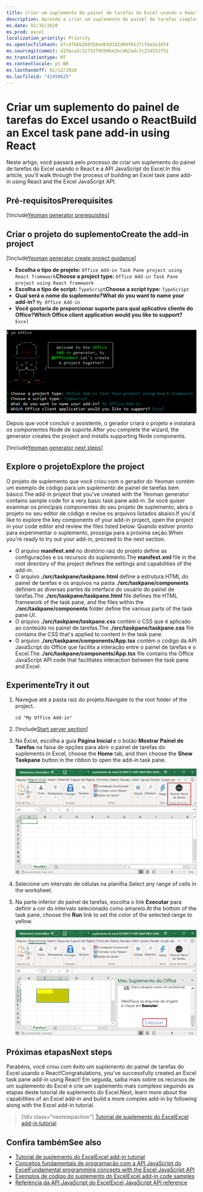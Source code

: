 ```yaml
---
title: Criar um suplemento do painel de tarefas do Excel usando o React
description: Aprenda a criar um suplemento do painel de tarefas simples do Excel usando a API do Office JS e reagir.
ms.date: 01/16/2020
ms.prod: excel
localization_priority: Priority
ms.openlocfilehash: b7c4fbbb26935bedb5d1d2d09f0137cfda3e34f4
ms.sourcegitcommit: d15bca2c12732f8599be2ec4b2adc7c254552f52
ms.translationtype: HT
ms.contentlocale: pt-BR
ms.lasthandoff: 02/12/2020
ms.locfileid: "41950625"
---
```

# <a name="build-an-excel-task-pane-add-in-using-react"></a><span data-ttu-id="42aa4-103">Criar um suplemento do painel de tarefas do Excel usando o React</span><span class="sxs-lookup"><span data-stu-id="42aa4-103">Build an Excel task pane add-in using React</span></span>

<span data-ttu-id="42aa4-104">Neste artigo, você passará pelo processo de criar um suplemento do painel de tarefas do Excel usando o React e a API JavaScript do Excel.</span><span class="sxs-lookup"><span data-stu-id="42aa4-104">In this article, you'll walk through the process of building an Excel task pane add-in using React and the Excel JavaScript API.</span></span>

## <a name="prerequisites"></a><span data-ttu-id="42aa4-105">Pré-requisitos</span><span class="sxs-lookup"><span data-stu-id="42aa4-105">Prerequisites</span></span>

[!include[Yeoman generator prerequisites](../includes/quickstart-yo-prerequisites.md)]

## <a name="create-the-add-in-project"></a><span data-ttu-id="42aa4-106">Criar o projeto do suplemento</span><span class="sxs-lookup"><span data-stu-id="42aa4-106">Create the add-in project</span></span>

[!include[Yeoman generator create project guidance](../includes/yo-office-command-guidance.md)]

- <span data-ttu-id="42aa4-107">**Escolha o tipo de projeto:** `Office Add-in Task Pane project using React framework`</span><span class="sxs-lookup"><span data-stu-id="42aa4-107">**Choose a project type:** `Office Add-in Task Pane project using React framework`</span></span>
- <span data-ttu-id="42aa4-108">**Escolha o tipo de script:** `TypeScript`</span><span class="sxs-lookup"><span data-stu-id="42aa4-108">**Choose a script type:** `TypeScript`</span></span>
- <span data-ttu-id="42aa4-109">**Qual será o nome do suplemento?**</span><span class="sxs-lookup"><span data-stu-id="42aa4-109">**What do you want to name your add-in?**</span></span> `My Office Add-in`
- <span data-ttu-id="42aa4-110">**Você gostaria de proporcionar suporte para qual aplicativo cliente do Office?**</span><span class="sxs-lookup"><span data-stu-id="42aa4-110">**Which Office client application would you like to support?**</span></span> `Excel`

![Gerador do Yeoman](../images/yo-office-excel-react-2.png)

<span data-ttu-id="42aa4-112">Depois que você concluir o assistente, o gerador criará o projeto e instalará os componentes Node de suporte.</span><span class="sxs-lookup"><span data-stu-id="42aa4-112">After you complete the wizard, the generator creates the project and installs supporting Node components.</span></span>

[!include[Yeoman generator next steps](../includes/yo-office-next-steps.md)]

## <a name="explore-the-project"></a><span data-ttu-id="42aa4-113">Explore o projeto</span><span class="sxs-lookup"><span data-stu-id="42aa4-113">Explore the project</span></span>

<span data-ttu-id="42aa4-114">O projeto de suplemento que você criou com o gerador do Yeoman contém um exemplo de código para um suplemento de painel de tarefas bem básico.</span><span class="sxs-lookup"><span data-stu-id="42aa4-114">The add-in project that you've created with the Yeoman generator contains sample code for a very basic task pane add-in.</span></span> <span data-ttu-id="42aa4-115">Se você quiser examinar os principais componentes do seu projeto de suplemento, abra o projeto no seu editor de código e revise os arquivos listados abaixo.</span><span class="sxs-lookup"><span data-stu-id="42aa4-115">If you'd like to explore the key components of your add-in project, open the project in your code editor and review the files listed below.</span></span> <span data-ttu-id="42aa4-116">Quando estiver pronto para experimentar o suplemento, prossiga para a próxima seção.</span><span class="sxs-lookup"><span data-stu-id="42aa4-116">When you're ready to try out your add-in, proceed to the next section.</span></span>

- <span data-ttu-id="42aa4-117">O arquivo **manifest.xml** no diretório raiz do projeto define as configurações e os recursos do suplemento.</span><span class="sxs-lookup"><span data-stu-id="42aa4-117">The **manifest.xml** file in the root directory of the project defines the settings and capabilities of the add-in.</span></span>
- <span data-ttu-id="42aa4-118">O arquivo **./src/taskpane/taskpane.html** define a estrutura HTML do painel de tarefas e os arquivos na pasta **./src/taskpane/components** definem as diversas partes da interface do usuário do painel de tarefas.</span><span class="sxs-lookup"><span data-stu-id="42aa4-118">The **./src/taskpane/taskpane.html** file defines the HTML framework of the task pane, and the files within the **./src/taskpane/components** folder define the various parts of the task pane UI.</span></span>
- <span data-ttu-id="42aa4-119">O arquivo **./src/taskpane/taskpane.css** contém o CSS que é aplicado ao conteúdo no painel de tarefas.</span><span class="sxs-lookup"><span data-stu-id="42aa4-119">The **./src/taskpane/taskpane.css** file contains the CSS that's applied to content in the task pane.</span></span>
- <span data-ttu-id="42aa4-120">O arquivo **./src/taskpane/components/App.tsx** contém o código da API JavaScript do Office que facilita a interação entre o painel de tarefas e o Excel.</span><span class="sxs-lookup"><span data-stu-id="42aa4-120">The **./src/taskpane/components/App.tsx** file contains the Office JavaScript API code that facilitates interaction between the task pane and Excel.</span></span>

## <a name="try-it-out"></a><span data-ttu-id="42aa4-121">Experimente</span><span class="sxs-lookup"><span data-stu-id="42aa4-121">Try it out</span></span>

1. <span data-ttu-id="42aa4-122">Navegue até a pasta raiz do projeto.</span><span class="sxs-lookup"><span data-stu-id="42aa4-122">Navigate to the root folder of the project.</span></span>

    ```command&nbsp;line
    cd "My Office Add-in"
    ```

2. [!include[Start server section](../includes/quickstart-yo-start-server-excel.md)] 

3. <span data-ttu-id="42aa4-123">No Excel, escolha a guia **Página Inicial** e o botão **Mostrar Painel de Tarefas** na faixa de opções para abrir o painel de tarefas do suplemento.</span><span class="sxs-lookup"><span data-stu-id="42aa4-123">In Excel, choose the **Home** tab, and then choose the **Show Taskpane** button in the ribbon to open the add-in task pane.</span></span>

    ![Botão do suplemento do Excel](../images/excel-quickstart-addin-3b.png)

4. <span data-ttu-id="42aa4-125">Selecione um intervalo de células na planilha.</span><span class="sxs-lookup"><span data-stu-id="42aa4-125">Select any range of cells in the worksheet.</span></span>

5. <span data-ttu-id="42aa4-126">Na parte inferior do painel de tarefas, escolha o link **Executar** para definir a cor do intervalo selecionado como amarelo.</span><span class="sxs-lookup"><span data-stu-id="42aa4-126">At the bottom of the task pane, choose the **Run** link to set the color of the selected range to yellow.</span></span>

    ![Suplemento do Excel](../images/excel-quickstart-addin-3c.png)

## <a name="next-steps"></a><span data-ttu-id="42aa4-128">Próximas etapas</span><span class="sxs-lookup"><span data-stu-id="42aa4-128">Next steps</span></span>

<span data-ttu-id="42aa4-129">Parabéns, você criou com êxito um suplemento do painel de tarefas do Excel usando o React!</span><span class="sxs-lookup"><span data-stu-id="42aa4-129">Congratulations, you've successfully created an Excel task pane add-in using React!</span></span> <span data-ttu-id="42aa4-130">Em seguida, saiba mais sobre os recursos de um suplemento do Excel e crie um suplemento mais complexo seguindo as etapas deste tutorial de suplemento do Excel.</span><span class="sxs-lookup"><span data-stu-id="42aa4-130">Next, learn more about the capabilities of an Excel add-in and build a more complex add-in by following along with the Excel add-in tutorial.</span></span>

> [!div class="nextstepaction"]
> [<span data-ttu-id="42aa4-131">Tutorial de suplemento do Excel</span><span class="sxs-lookup"><span data-stu-id="42aa4-131">Excel add-in tutorial</span></span>](../tutorials/excel-tutorial.md)

## <a name="see-also"></a><span data-ttu-id="42aa4-132">Confira também</span><span class="sxs-lookup"><span data-stu-id="42aa4-132">See also</span></span>

* [<span data-ttu-id="42aa4-133">Tutorial de suplemento do Excel</span><span class="sxs-lookup"><span data-stu-id="42aa4-133">Excel add-in tutorial</span></span>](../tutorials/excel-tutorial-create-table.md)
* [<span data-ttu-id="42aa4-134">Conceitos fundamentais de programação com a API JavaScript do Excel</span><span class="sxs-lookup"><span data-stu-id="42aa4-134">Fundamental programming concepts with the Excel JavaScript API</span></span>](../excel/excel-add-ins-core-concepts.md)
* [<span data-ttu-id="42aa4-135">Exemplos de código do suplemento do Excel</span><span class="sxs-lookup"><span data-stu-id="42aa4-135">Excel add-in code samples</span></span>](https://developer.microsoft.com/office/gallery/?filterBy=Samples,Excel)
* [<span data-ttu-id="42aa4-136">Referência da API JavaScript do Excel</span><span class="sxs-lookup"><span data-stu-id="42aa4-136">Excel JavaScript API reference</span></span>](/office/dev/add-ins/reference/overview/excel-add-ins-reference-overview)
